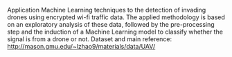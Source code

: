 Application Machine Learning techniques to the detection of invading drones using encrypted wi-fi traffic data. The applied methodology is based on an exploratory analysis of these data, followed by the pre-processing step and the induction of a Machine Learning model to classify whether the signal is from a drone or not. Dataset and main reference: http://mason.gmu.edu/~lzhao9/materials/data/UAV/
